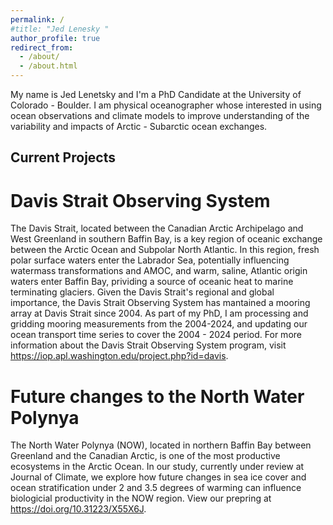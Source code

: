```yaml
---
permalink: /
#title: "Jed Lenesky "
author_profile: true
redirect_from: 
  - /about/
  - /about.html
---
```


My name is Jed Lenetsky and I'm a PhD Candidate at the University of Colorado - Boulder. I am  physical oceanographer whose interested in using ocean observations and climate models to improve understanding of the variability and impacts of Arctic - Subarctic ocean exchanges.  

## Current Projects

# Davis Strait Observing System
The Davis Strait, located between the Canadian Arctic Archipelago and West Greenland in southern Baffin Bay, is a key region of oceanic exchange between the Arctic Ocean and Subpolar North Atlantic. In this region, fresh polar surface waters enter the Labrador Sea, potentially influencing watermass transformations and AMOC, and warm, saline, Atlantic origin waters enter Baffin Bay, prividing a source of oceanic heat to marine terminating glaciers. Given the Davis Strait's regional and global importance, the Davis Strait Observing System has mantained a mooring array at Davis Strait since 2004. As part of my PhD, I am processing and gridding mooring measurements from the 2004-2024, and updating our ocean transport time series to cover the 2004 - 2024 period. For more information about the Davis Strait Observing System program, visit https://iop.apl.washington.edu/project.php?id=davis.

# Future changes to the North Water Polynya
The North Water Polynya (NOW), located in northern Baffin Bay between Greenland and the Canadian Arctic, is one of the most productive ecosystems in the Arctic Ocean. In our study, currently under review at Journal of Climate, we explore how future changes in sea ice cover and ocean stratification under 2 and 3.5 degrees of warming can influence biologicial productivity in the NOW region. View our prepring at https://doi.org/10.31223/X55X6J.

 <!-- INCLUDE KEY FIGURE -->

<!-- ## Past Projects

# The Bering Strait throughflow and seasonal sea ice forecasting  -->
